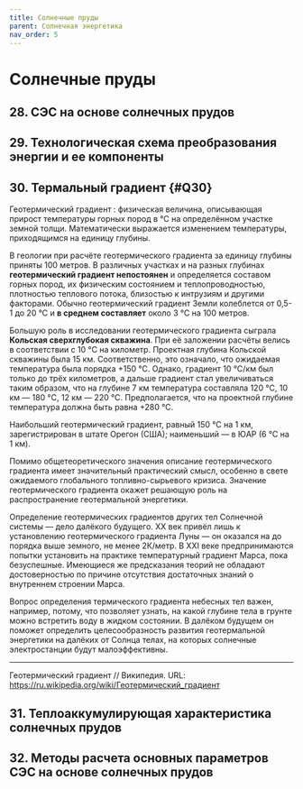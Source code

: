 ```yaml
---
title: Солнечные пруды
parent: Солнечная энергетика
nav_order: 5
---
```


# Солнечные пруды


## 28. СЭС на основе солнечных прудов


## 29. Технологическая схема преобразования энергии и ее компоненты


## 30. Термальный градиент {#Q30}

Геотермический градиент
: физическая величина, описывающая прирост температуры горных пород в
  °С на определённом участке земной толщи.  Математически выражается
  изменением температуры, приходящимся на единицу глубины.

В геологии при расчёте геотермического градиента за единицу глубины
приняты 100 метров.  В различных участках и на разных глубинах
**геотермический градиент непостоянен** и определяется составом горных
пород, их физическим состоянием и теплопроводностью, плотностью
теплового потока, близостью к интрузиям и другими факторами.  Обычно
геотермический градиент Земли колеблется от 0,5-1 до 20 °С и **в
среднем составляет** около 3 °С на 100 метров.

Большую роль в исследовании геотермического градиента сыграла
**Кольская сверхглубокая скважина**.  При её заложении расчёты велись
в соответствии с 10 °C на километр.  Проектная глубина Кольской
скважины была 15 км.  Соответственно, это означало, что ожидаемая
температура была порядка +150 °C. Однако, градиент 10 °C/км был только
до трёх километров, а дальше градиент стал увеличиваться таким
образом, что на глубине 7 км температура составляла 120 °C, 10 км —
180 °C, 12 км — 220 °C.  Предполагается, что на проектной глубине
температура должна быть равна +280 °C.

Наибольший геотермический градиент, равный 150 °С на 1 км,
зарегистрирован в штате Орегон (США); наименьший — в ЮАР (6 °С на 1
км).

Помимо общетеоретического значения описание геотермического градиента
имеет значительный практический смысл, особенно в свете ожидаемого
глобального топливно-сырьевого кризиса.  Значение геотермического
градиента окажет решающую роль на распространение геотермальной
энергетики.

Определение геотермических градиентов других тел Солнечной системы —
дело далёкого будущего.  XX век привёл лишь к установлению
геотермического градиента Луны — он оказался на до порядка выше
земного, не менее 2К/метр.  В XXI веке предпринимаются попытки
установить на практике температурный градиент Марса, пока безуспешные.
Имеющиеся же предсказания теорий не обладают достоверностью по причине
отсутствия достаточных знаний о внутреннем строении Марса.

Вопрос определения термического градиента небесных тел важен,
например, потому, что позволяет узнать, на какой глубине тела в грунте
можно встретить воду в жидком состоянии.  В далёком будущем он поможет
определить целесообразность развития геотермальной энергетики на
далёких от Солнца телах, на которых солнечные электростанции будут
малоэффективны.


---

Геотермический градиент // Википедия. URL:
<https://ru.wikipedia.org/wiki/Геотермический_градиент>

## 31. Теплоаккумулирующая характеристика солнечных прудов


## 32. Методы расчета основных параметров СЭС на основе солнечных прудов
